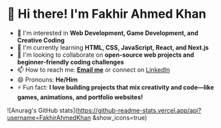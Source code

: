 # 👋 Hi there! I'm Fakhir Ahmed Khan

- 👀 I'm interested in **Web Development, Game Development, and Creative Coding**
- 🌱 I'm currently learning **HTML, CSS, JavaScript, React, and Next.js**
- 💞️ I'm looking to collaborate on **open-source web projects and beginner-friendly coding challenges**
- 📫 How to reach me: **[Email me](mailto:fakhirahmedkhan898@gmail.com)** or connect on [LinkedIn](https://www.linkedin.com/in/fakhirahmedkhan)
- 😄 Pronouns: **He/Him**
- ⚡ Fun fact: **I love building projects that mix creativity and code—like games, animations, and portfolio websites!**

![Anurag's GitHub stats](https://github-readme-stats.vercel.app/api?username=FakhirAhmedKhan
&show_icons=true)

